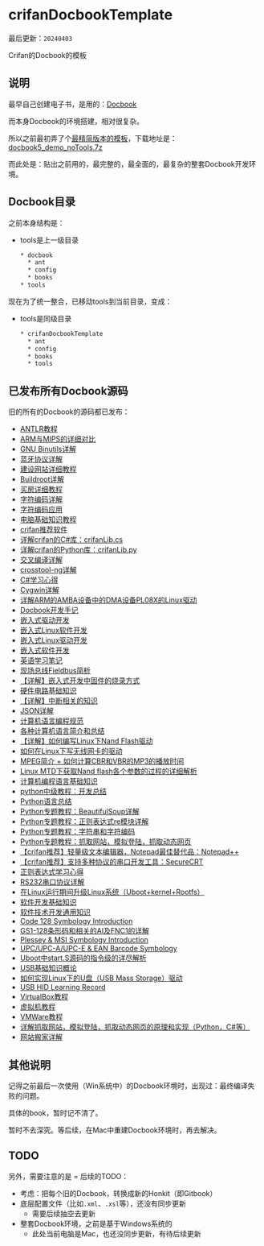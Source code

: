 # crifanDocbookTemplate

最后更新：`20240403`

Crifan的Docbook的模板

## 说明

最早自己创建电子书，是用的：[Docbook](https://www.crifan.com/files/doc/docbook/docbook_dev_note/release/html/docbook_dev_note.html)

而本身Docbook的环境搭建，相对很复杂。

所以之前最初弄了个[最精简版本的模板](https://www.crifan.com/files/doc/docbook/docbook_dev_note/release/html/docbook_dev_note.html#pure_win_docbook_dev_env)，下载地址是：[docbook5_demo_noTools.7z](http://crifan.com/files/res/docbook/demo/docbook5_demo_noTools.7z)

而此处是：贴出之前用的，最完整的，最全面的，最复杂的整套Docbook开发环境。

## Docbook目录

之前本身结构是：

* tools是上一级目录
  ```bash
  * docbook
    * ant
    * config
    * books
  * tools
  ```

现在为了统一整合，已移动tools到当前目录，变成：

* tools是同级目录
  ```bash
  * crifanDocbookTemplate
    * ant
    * config
    * books
    * tools
  ```

## 已发布所有Docbook源码

旧的所有的Docbook的源码都已发布：

* [ANTLR教程](https://github.com/crifan/antlr_tutorial)
* [ARM与MIPS的详细对比](https://github.com/crifan/arm_vs_mips)
* [GNU Binutils详解](https://github.com/crifan/binutils_intro)
* [蓝牙协议详解](https://github.com/crifan/bluetooth_intro)
* [建设网站详细教程](https://github.com/crifan/build_website)
* [Buildroot详解](https://github.com/crifan/buildroot_intro)
* [买房详细教程](https://github.com/crifan/buy_house)
* [字符编码详解](https://github.com/crifan/char_encoding)
* [字符编码应用](https://github.com/crifan/char_encoding_usage)
* [电脑基础知识教程](https://github.com/crifan/compute_basic)
* [crifan推荐软件](https://github.com/crifan/crifan_rec_soft)
* [详解crifan的C#库：crifanLib.cs](https://github.com/crifan/crifanlib_csharp)
* [详解crifan的Python库：crifanLib.py](https://github.com/crifan/crifanlib_python)
* [交叉编译详解](https://github.com/crifan/cross_compile)
* [crosstool-ng详解](https://github.com/crifan/crosstool_ng)
* [C#学习心得](https://github.com/crifan/csharp_summary)
* [Cygwin详解](https://github.com/crifan/cygwin_intro)
* [详解ARM的AMBA设备中的DMA设备PL08X的Linux驱动](https://github.com/crifan/dma_pl08x_analysis)
* [Docbook开发手记](https://github.com/crifan/docbook_dev_note)
* [嵌入式驱动开发](https://github.com/crifan/embedded_drv_dev)
* [嵌入式Linux软件开发](https://github.com/crifan/embedded_linux_dev)
* [嵌入式Linux驱动开发](https://github.com/crifan/embedded_linux_drv_dev)
* [嵌入式软件开发](https://github.com/crifan/embedded_soft_dev)
* [英语学习笔记](https://github.com/crifan/english_learn)
* [现场总线Fieldbus简析](https://github.com/crifan/fieldbus_intro)
* [【详解】嵌入式开发中固件的烧录方式](https://github.com/crifan/firmware_download)
* [硬件电路基础知识](https://github.com/crifan/hardware_basic)
* [【详解】中断相关的知识](https://github.com/crifan/interrupt_related)
* [JSON详解](https://github.com/crifan/json_tutorial)
* [计算机语言编程规范](https://github.com/crifan/lan_coding_rule)
* [各种计算机语言简介和总结](https://github.com/crifan/language_summary)
* [【详解】如何编写Linux下Nand Flash驱动](https://github.com/crifan/linux_nand_driver)
* [如何在Linux下写无线网卡的驱动](https://github.com/crifan/linux_wireless)
* [MPEG简介 + 如何计算CBR和VBR的MP3的播放时间](https://github.com/crifan/mpeg_vbr)
* [Linux MTD下获取Nand flash各个参数的过程的详细解析](https://github.com/crifan/nand_get_type)
* [计算机编程语言基础知识](https://github.com/crifan/programming_language_basic)
* [python中级教程：开发总结](https://github.com/crifan/python_intermediate_tutorial)
* [Python语言总结](https://github.com/crifan/python_summary)
* [Python专题教程：BeautifulSoup详解](https://github.com/crifan/python_topic_beautifulsoup)
* [Python专题教程：正则表达式re模块详解](https://github.com/crifan/python_topic_re)
* [Python专题教程：字符串和字符编码](https://github.com/crifan/python_topic_str_encoding)
* [Python专题教程：抓取网站，模拟登陆，抓取动态网页](https://github.com/crifan/python_topic_web_scrape)
* [【crifan推荐】轻量级文本编辑器，Notepad最佳替代品：Notepad++](https://github.com/crifan/rec_soft_npp)
* [【crifan推荐】支持多种协议的串口开发工具：SecureCRT](https://github.com/crifan/rec_soft_securecrt)
* [正则表达式学习心得](https://github.com/crifan/regular_expression)
* [RS232串口协议详解](https://github.com/crifan/rs232_serial_intro)
* [在Linux运行期间升级Linux系统（Uboot+kernel+Rootfs）](https://github.com/crifan/runtime_upgrade_linux)
* [软件开发基础知识](https://github.com/crifan/soft_dev_basic)
* [软件技术开发通用知识](https://github.com/crifan/soft_tech_common)
* [Code 128 Symbology Introduction](https://github.com/crifan/symbology_code128)
* [GS1-128条形码和相关的AI及FNC1的详解](https://github.com/crifan/symbology_gs1128)
* [Plessey & MSI Symbology Introduction](https://github.com/crifan/symbology_plessey)
* [UPC/UPC-A/UPC-E & EAN Barcode Symbology](https://github.com/crifan/symbology_upc)
* [Uboot中start.S源码的指令级的详尽解析](https://github.com/crifan/uboot_starts_analysis)
* [USB基础知识概论](https://github.com/crifan/usb_basic)
* [如何实现Linux下的U盘（USB Mass Storage）驱动](https://github.com/crifan/usb_disk_driver)
* [USB HID Learning Record](https://github.com/crifan/usb_hid)
* [VirtualBox教程](https://github.com/crifan/virtualbox_tutorial)
* [虚拟机教程](https://github.com/crifan/virutal_machine_tutorial)
* [VMWare教程](https://github.com/crifan/vmware_tutorial)
* [详解抓取网站，模拟登陆，抓取动态网页的原理和实现（Python，C#等）](https://github.com/crifan/web_scrape_emulate_login)
* [网站搬家详解](https://github.com/crifan/website_transfer)

## 其他说明

记得之前最后一次使用（Win系统中）的Docbook环境时，出现过：最终编译失败的问题。

具体的book，暂时记不清了。

暂时不去深究。等后续，在Mac中重建Docbook环境时，再去解决。

## TODO

另外，需要注意的是 = 后续的TODO：

* 考虑：把每个旧的Docbook，转换成新的Honkit（即Gitbook）
* 底层配置文件（比如`.xml`、`.xsl`等），还没有同步更新
  * 需要后续抽空去更新
* 整套Docbook环境，之前是基于Windows系统的
  * 此处当前电脑是Mac，也还没同步更新，有待后续更新
